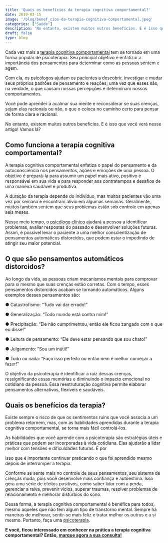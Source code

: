 ```yaml
---
title: 'Quais os benefícios da terapia cognitiva comportamental?'
date: 2019-03-15
image: '/blog/benef_cios-da-terapia-cognitiva-comportamental.jpeg'
categories: ['Saúde']
description: 'No entanto, existem muitos outros benefícios. E é isso que você verá nesse artigo! Vamos lá?'
draft: false
type: blog
---
```


Cada vez mais a [terapia cognitiva comportamental](/como-funciona-a-terapia-cognitiva-comportamental/) tem se tornado em uma forma popular de psicoterapia. Seu principal objetivo é enfatizar a importância dos pensamentos para determinar como as pessoas sentem e agem.

Com ela, os psicólogos ajudam os pacientes a descobrir, investigar e mudar seus próprios padrões de pensamento e reações, uma vez que esses são, na verdade, o que causam nossas percepções e determinam nossos comportamentos.

Você pode aprender a acalmar sua mente e reconsiderar se suas crenças, sejam elas racionais ou não, o que o coloca no caminho certo para pensar de forma clara e racional.

No entanto, existem muitos outros benefícios. E é isso que você verá nesse artigo! Vamos lá?

## Como funciona a terapia cognitiva comportamental?

A terapia cognitiva comportamental enfatiza o papel do pensamento e da autoconsciência nos pensamentos, ações e emoções de uma pessoa. O objetivo é prepará-la para assumir um papel mais ativo, positivo e responsável em sua vida e para responder aos contratempos e desafios de uma maneira saudável e produtiva.

A duração da terapia depende do indivíduo, mas muitos pacientes vão uma vez por semana e encontram alívio em algumas semanas. Geralmente, muitos também sentem que seus problemas estão sob controle em apenas seis meses.

Nesse meio tempo, o [psicólogo clínico](/pra-que-serve-um-psicologo-clinico/) ajudará a pessoa a identificar problemas, avaliar respostas do passado e desenvolver soluções futuras. Assim, é possível levar o paciente a uma melhor conscientização de pensamentos automáticos distorcidos, que podem estar o impedindo de atingir seu maior potencial.

## O que são pensamentos automáticos distorcidos?

Ao longo da vida, as pessoas criam mecanismos mentais para comprovar para si mesmo que suas crenças estão corretas. Com o tempo, esses pensamentos distorcidos acabam se tornando automáticos. Alguns exemplos desses pensamentos são:

● Catastrofismo: “Tudo vai dar errado!”

● Generalização: “Todo mundo está contra mim!”

● Precipitação: “Ele não cumprimentou, então ele ficou zangado com o que eu disse!”

● Leitura de pensamento: “Ele deve estar pensando que sou chato!”

● Julgamento: “Sou um inútil!”

● Tudo ou nada: “Faço isso perfeito ou então nem é melhor começar a fazer!”

O objetivo da psicoterapia é identificar a raiz dessas crenças, ressignificando essas memórias e diminuindo o impacto emocional no cotidiano da pessoa. Essa reestruturação cognitiva permite elaborar pensamentos alternativos, flexíveis e saudáveis.

## Quais os benefícios da terapia?

Existe sempre o risco de que os sentimentos ruins que você associa a um problema retornem, mas, com as habilidades aprendidas durante a terapia cognitiva comportamental, se torna mais fácil controlá-los.

As habilidades que você aprende com a psicoterapia são estratégias úteis e práticas que podem ser incorporadas à vida cotidiana. Elas ajudarão a lidar melhor com tensões e dificuldades futuras. É por

isso que é importante continuar praticando o que foi aprendido mesmo depois de interromper a terapia.

Conforme se sente mais no controle de seus pensamentos, seu sistema de crenças muda, pois você desenvolve mais confiança e autoestima. Isso gera uma série de efeitos positivos, como saber lidar com a perda, gerenciar a raiva, prevenir vícios, superar traumas, resolver problemas de relacionamento e melhorar distúrbios do sono.

Dessa forma, a terapia cognitiva comportamental é benéfica para todos, mesmo aqueles que não tem algum tipo de transtorno mental. Sempre há maneiras de melhorar, sentir-se mais feliz e tratar melhor os outros e a si mesmo. Portanto, faça uma [psicoterapia](/quanto-tempo-dura-psicoterapia/).

**E você, ficou interessado em conhecer na prática a terapia cognitiva comportamental? Então, [marque agora a sua consulta!](/contato/)**
